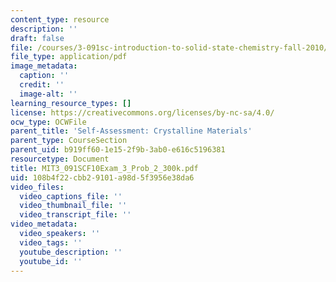 ```yaml
---
content_type: resource
description: ''
draft: false
file: /courses/3-091sc-introduction-to-solid-state-chemistry-fall-2010/108b4f22cbb29101a98d5f3956e38da6_MIT3_091SCF10Exam_3_Prob_2_300k.pdf
file_type: application/pdf
image_metadata:
  caption: ''
  credit: ''
  image-alt: ''
learning_resource_types: []
license: https://creativecommons.org/licenses/by-nc-sa/4.0/
ocw_type: OCWFile
parent_title: 'Self-Assessment: Crystalline Materials'
parent_type: CourseSection
parent_uid: b919ff60-1e15-2f9b-3ab0-e616c5196381
resourcetype: Document
title: MIT3_091SCF10Exam_3_Prob_2_300k.pdf
uid: 108b4f22-cbb2-9101-a98d-5f3956e38da6
video_files:
  video_captions_file: ''
  video_thumbnail_file: ''
  video_transcript_file: ''
video_metadata:
  video_speakers: ''
  video_tags: ''
  youtube_description: ''
  youtube_id: ''
---
```

